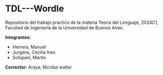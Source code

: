 # TDL---Wordle
Repositorio del trabajo practico de la  materia Teoria del Lenguaje, 2024C1, Facultad de Ingeniería de la Universidad de Buenos Aires. 

**Integrantes:**

- Herrera, Manuel
- Jurgens, Cecilia Ines
- Schipani, Martin

**Corrector:** Araya, Nicolas walter
